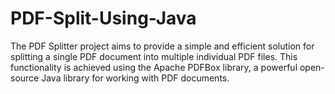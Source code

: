 # PDF-Split-Using-Java
The PDF Splitter project aims to provide a simple and efficient solution for splitting a single PDF document into multiple individual PDF files. This functionality is achieved using the Apache PDFBox library, a powerful open-source Java library for working with PDF documents.
